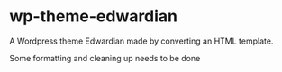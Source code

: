 # wp-theme-edwardian
A Wordpress theme Edwardian made by converting an HTML template.

Some formatting and cleaning up needs to be done
